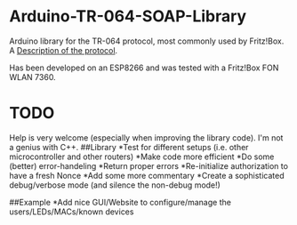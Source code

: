 # Arduino-TR-064-SOAP-Library
Arduino library for the TR-064 protocol, most commonly used by Fritz!Box. A [Description of the protocol](https://avm.de/fileadmin/user_upload/Global/Service/Schnittstellen/AVM_TR-064_first_steps.pdf).

Has been developed on an ESP8266 and was tested with a Fritz!Box FON WLAN 7360.

# TODO
Help is very welcome (especially when improving the library code). I'm not a genius with C++.
##Library
*Test for different setups (i.e. other microcontroller and other routers)
*Make code more efficient
*Do some (better) error-handeling
	*Return proper errors
	*Re-initialize authorization to have a fresh Nonce
*Add some more commentary
*Create a sophisticated debug/verbose mode (and silence the non-debug mode!)

##Example
*Add nice GUI/Website to configure/manage the users/LEDs/MACs/known devices
